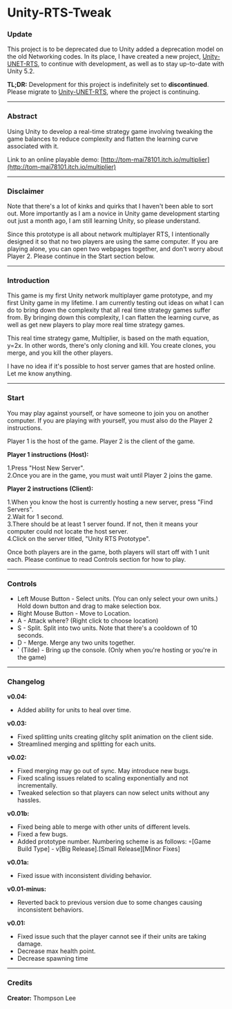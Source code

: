 # Unity-RTS-Tweak

### Update

This project is to be deprecated due to Unity added a deprecation model on the old Networking codes. In its place, I have created a new project, [Unity-UNET-RTS](https://github.com/tommai78101/Unity-UNET-RTS), to continue with development, as well as to stay up-to-date with Unity 5.2.

**TL;DR:** Development for this project is indefinitely set to **discontinued**. Please migrate to [Unity-UNET-RTS](https://github.com/tommai78101/Unity-UNET-RTS), where the project is continuing.

------

### Abstract

Using Unity to develop a real-time strategy game involving tweaking the game balances to reduce complexity and flatten the learning curve associated with it.

Link to an online playable demo:  [http://tom-mai78101.itch.io/multiplier](http://tom-mai78101.itch.io/multiplier)

------

### Disclaimer

Note that there's a lot of kinks and quirks that I haven't been able to sort out. More importantly as I am a novice in Unity game development starting out just a month ago, I am still learning Unity, so please understand. 

Since this prototype is all about network multiplayer RTS, I intentionally designed it so that no two players are using the same computer. If you are playing alone, you can open two webpages together, and don't worry about Player 2. Please continue in the Start section below.

-------

### Introduction

This game is my first Unity network multiplayer game prototype, and my first Unity game in my lifetime. I am currently testing out ideas on what I can do to bring down the complexity that all real time strategy games suffer from. By bringing down this complexity, I can flatten the learning curve, as well as get new players to play more real time strategy games. 

This real time strategy game, Multiplier, is based on the math equation, y=2x. In other words, there's only cloning and kill. You create clones, you merge, and you kill the other players. 

I have no idea if it's possible to host server games that are hosted online. Let me know anything. 

---------

### Start

You may play against yourself, or have someone to join you on another computer. If you are playing with yourself, you must also do the Player 2 instructions. 

Player 1 is the host of the game. Player 2 is the client of the game. 

**Player 1 instructions (Host):**

1.Press "Host New Server".    
2.Once you are in the game, you must wait until Player 2 joins the game.    

**Player 2 instructions (Client):**

1.When you know the host is currently hosting a new server, press "Find Servers".    
2.Wait for 1 second.    
3.There should be at least 1 server found. If not, then it means your computer could not locate the host server.    
4.Click on the server titled, "Unity RTS Prototype".    

Once both players are in the game, both players will start off with 1 unit each. Please continue to read Controls section for how to play. 

-------

### Controls

* Left Mouse Button - Select units. (You can only select your own units.) Hold down button and drag to make selection box.
* Right Mouse Button - Move to Location.
* A - Attack where? (Right click to choose location)
* S - Split. Split into two units. Note that there's a cooldown of 10 seconds.
* D - Merge. Merge any two units together.
* ` (Tilde) - Bring up the console. (Only when you're hosting or you're in the game)

-------

### Changelog  

**v0.04:**

* Added ability for units to heal over time.

**v0.03:**
 
* Fixed splitting units creating glitchy split animation on the client side.
* Streamlined merging and splitting for each units.

**v0.02:**
 
* Fixed merging may go out of sync. May introduce new bugs. 
* Fixed scaling issues related to scaling exponentially and not incrementally. 
* Tweaked selection so that players can now select units without any hassles. 

**v0.01b:**

* Fixed being able to merge with other units of different levels.
* Fixed a few bugs.
* Added prototype number. Numbering scheme is as follows: ◦[Game Build Type] - v[Big Release].[Small Release][Minor Fixes]

**v0.01a:**

* Fixed issue with inconsistent dividing behavior.

**v0.01-minus:**

* Reverted back to previous version due to some changes causing inconsistent behaviors. 

**v0.01:**

* Fixed issue such that the player cannot see if their units are taking damage.
* Decrease max health point.
* Decrease spawning time

--------

### Credits

**Creator:** Thompson Lee 

